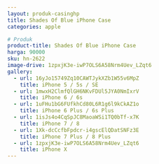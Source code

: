 ```yaml
---
layout: produk-casinghp
title: Shades Of Blue iPhone Case
categories: apple

# Produk
product-title: Shades Of Blue iPhone Case
harga: 90000
sku: hn-2622
image-drive: 1zpxjK3e-iwP7OLS6A58Nrm4Uev_LZqt6
gallery:
  - url: 16yJo15749Zq10CAWTJykXZb1W55v6MpZ
    title: iPhone 5 / 5s / SE
  - url: 1mwxH2ClmfQlGH6NKvFDUl5JYA0NmIxrV
    title: iPhone 6 / 6s
  - url: 1uFHu1bG6FUfkhCd80L6R1g6l9kCkAZ1o
    title: iPhone 6 Plus / 6s Plus
  - url: 1isJs4o4CqSpJC8MaoaWSi1TQ0bTf-x7K
    title: iPhone 7 / 8
  - url: 1Xk-dcCcfbFpdcr-i4gscElQDatSNFz3E
    title: iPhone 7 Plus / 8 Plus
  - url: 1zpxjK3e-iwP7OLS6A58Nrm4Uev_LZqt6
    title: iPhone X
---
```

